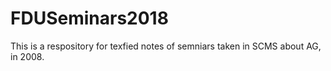# FDUSeminars2018
This is a respository for texfied notes of semniars taken  in SCMS about AG, in 2008.

